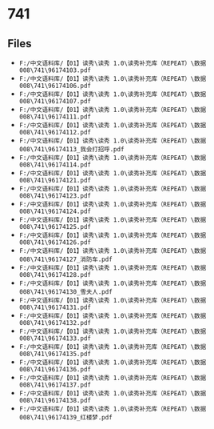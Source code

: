 # 741

## Files

- `F:/中文语料库/【01】读秀\读秀 1.0\读秀补充库（REPEAT）\数据008\741\96174103.pdf`
- `F:/中文语料库/【01】读秀\读秀 1.0\读秀补充库（REPEAT）\数据008\741\96174106.pdf`
- `F:/中文语料库/【01】读秀\读秀 1.0\读秀补充库（REPEAT）\数据008\741\96174107.pdf`
- `F:/中文语料库/【01】读秀\读秀 1.0\读秀补充库（REPEAT）\数据008\741\96174111.pdf`
- `F:/中文语料库/【01】读秀\读秀 1.0\读秀补充库（REPEAT）\数据008\741\96174112.pdf`
- `F:/中文语料库/【01】读秀\读秀 1.0\读秀补充库（REPEAT）\数据008\741\96174113_我会打招呼.pdf`
- `F:/中文语料库/【01】读秀\读秀 1.0\读秀补充库（REPEAT）\数据008\741\96174114.pdf`
- `F:/中文语料库/【01】读秀\读秀 1.0\读秀补充库（REPEAT）\数据008\741\96174121.pdf`
- `F:/中文语料库/【01】读秀\读秀 1.0\读秀补充库（REPEAT）\数据008\741\96174123.pdf`
- `F:/中文语料库/【01】读秀\读秀 1.0\读秀补充库（REPEAT）\数据008\741\96174124.pdf`
- `F:/中文语料库/【01】读秀\读秀 1.0\读秀补充库（REPEAT）\数据008\741\96174125.pdf`
- `F:/中文语料库/【01】读秀\读秀 1.0\读秀补充库（REPEAT）\数据008\741\96174126.pdf`
- `F:/中文语料库/【01】读秀\读秀 1.0\读秀补充库（REPEAT）\数据008\741\96174127_消防车.pdf`
- `F:/中文语料库/【01】读秀\读秀 1.0\读秀补充库（REPEAT）\数据008\741\96174128.pdf`
- `F:/中文语料库/【01】读秀\读秀 1.0\读秀补充库（REPEAT）\数据008\741\96174130_雪夫人.pdf`
- `F:/中文语料库/【01】读秀\读秀 1.0\读秀补充库（REPEAT）\数据008\741\96174131.pdf`
- `F:/中文语料库/【01】读秀\读秀 1.0\读秀补充库（REPEAT）\数据008\741\96174132.pdf`
- `F:/中文语料库/【01】读秀\读秀 1.0\读秀补充库（REPEAT）\数据008\741\96174133.pdf`
- `F:/中文语料库/【01】读秀\读秀 1.0\读秀补充库（REPEAT）\数据008\741\96174135.pdf`
- `F:/中文语料库/【01】读秀\读秀 1.0\读秀补充库（REPEAT）\数据008\741\96174136.pdf`
- `F:/中文语料库/【01】读秀\读秀 1.0\读秀补充库（REPEAT）\数据008\741\96174137.pdf`
- `F:/中文语料库/【01】读秀\读秀 1.0\读秀补充库（REPEAT）\数据008\741\96174138.pdf`
- `F:/中文语料库/【01】读秀\读秀 1.0\读秀补充库（REPEAT）\数据008\741\96174139_红楼梦.pdf`
